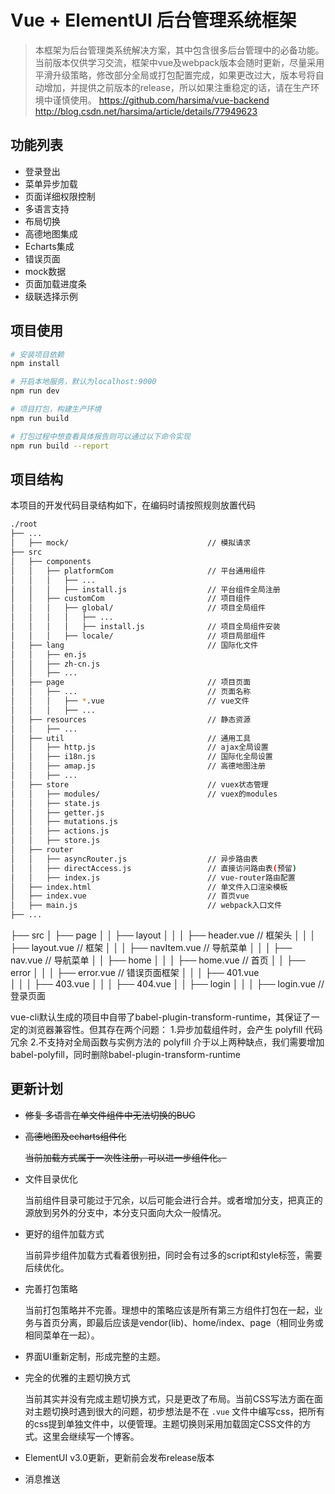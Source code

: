 # Vue + ElementUI 后台管理系统框架

>本框架为后台管理类系统解决方案，其中包含很多后台管理中的必备功能。当前版本仅供学习交流，框架中vue及webpack版本会随时更新，尽量采用平滑升级策略，修改部分全局或打包配置完成，如果更改过大，版本号将自动增加，并提供之前版本的release，所以如果注重稳定的话，请在生产环境中谨慎使用。
https://github.com/harsima/vue-backend 
http://blog.csdn.net/harsima/article/details/77949623
## **功能列表**
- 登录登出
- 菜单异步加载
- 页面详细权限控制
- 多语言支持
- 布局切换
- 高德地图集成
- Echarts集成
- 错误页面
- mock数据
- 页面加载进度条
- 级联选择示例

## **项目使用**
``` bash
# 安装项目依赖
npm install

# 开启本地服务，默认为localhost:9000
npm run dev

# 项目打包，构建生产环境
npm run build

# 打包过程中想查看具体报告则可以通过以下命令实现
npm run build --report
```


## **项目结构**
本项目的开发代码目录结构如下，在编码时请按照规则放置代码

``` bash
./root
├── ...
│   ├── mock/                               // 模拟请求
├── src                                     
│   ├── components                          
│   │   ├── platformCom                     // 平台通用组件
│   │   │   ├── ...
│   │   │   ├── install.js                  // 平台组件全局注册
│   │   ├── customCom                       // 项目组件
│   │   │   ├── global/                     // 项目全局组件
│   │   │   │   ├── ...     
│   │   │   │   ├── install.js              // 项目全局组件安装
│   │   │   ├── locale/                     // 项目局部组件
│   ├── lang                                // 国际化文件
│   │   ├── en.js                           
│   │   ├── zh-cn.js
│   │   ├── ...
│   ├── page                                // 项目页面
│   │   ├── ...                             // 页面名称
│   │   │   ├── *.vue                       // vue文件
│   │   │   ├── ...                         
│   ├── resources                           // 静态资源
│   │   ├── ...                             
│   ├── util                                // 通用工具
│   │   ├── http.js                         // ajax全局设置
│   │   ├── i18n.js                         // 国际化全局设置
│   │   ├── amap.js                         // 高德地图注册
│   │   ├── ...
│   ├── store                               // vuex状态管理
│   │   ├── modules/                        // vuex的modules
│   │   ├── state.js                        
│   │   ├── getter.js                       
│   │   ├── mutations.js                    
│   │   ├── actions.js                      
│   │   ├── store.js                        
│   ├── router
│   │   ├── asyncRouter.js                  // 异步路由表
│   │   ├── directAccess.js                 // 直接访问路由表(预留)
│   │   ├── index.js                        // vue-router路由配置
│   ├── index.html                          // 单文件入口渲染模板
│   ├── index.vue                           // 首页vue
│   ├── main.js                             // webpack入口文件
├── ...
```


├── src
│   ├── page
│   │   ├── layout
│   │   │   ├── header.vue  // 框架头
│   │   │   ├── layout.vue  // 框架
│   │   │   ├── navItem.vue // 导航菜单
│   │   │   ├── nav.vue     // 导航菜单
│   │   ├── home
│   │   │   ├── home.vue    // 首页
│   │   ├── error
│   │   │   ├── error.vue   // 错误页面框架
│   │   │   ├── 401.vue     
│   │   │   ├── 403.vue
│   │   │   ├── 404.vue
│   │   ├── login
│   │   │   ├── login.vue   // 登录页面


vue-cli默认生成的项目中自带了babel-plugin-transform-runtime，其保证了一定的浏览器兼容性。但其存在两个问题：
 1.异步加载组件时，会产生 polyfill 代码冗余
 2.不支持对全局函数与实例方法的 polyfill
介于以上两种缺点，我们需要增加babel-polyfill，同时删除babel-plugin-transform-runtime


## **更新计划**
- ~~修复 多语言在单文件组件中无法切换的BUG~~
- ~~高德地图及echarts组件化~~

  ~~当前加载方式属于一次性注册，可以进一步组件化。~~
- 文件目录优化

  当前组件目录可能过于冗余，以后可能会进行合并。或者增加分支，把真正的源放到另外的分支中，本分支只面向大众一般情况。
- 更好的组件加载方式

  当前异步组件加载方式看着很别扭，同时会有过多的script和style标签，需要后续优化。
- 完善打包策略

  当前打包策略并不完善。理想中的策略应该是所有第三方组件打包在一起，业务与首页分离，即最后应该是vendor(lib)、home/index、page（相同业务或相同菜单在一起）。
- 界面UI重新定制，形成完整的主题。
- 完全的优雅的主题切换方式
  
  当前其实并没有完成主题切换方式，只是更改了布局。当前CSS写法方面在面对主题切换时遇到很大的问题，初步想法是不在 `.vue` 文件中编写css，把所有的css提到单独文件中，以便管理。主题切换则采用加载固定CSS文件的方式。这里会继续写一个博客。

- ElementUI  v3.0更新，更新前会发布release版本
- 消息推送